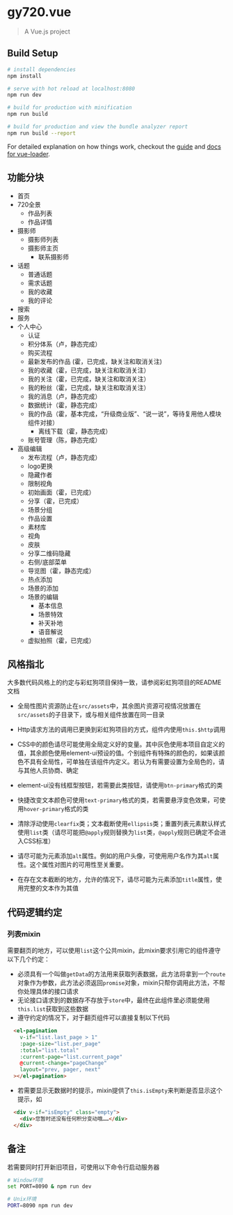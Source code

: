 # gy720.vue

> A Vue.js project

## Build Setup

``` bash
# install dependencies
npm install

# serve with hot reload at localhost:8080
npm run dev

# build for production with minification
npm run build

# build for production and view the bundle analyzer report
npm run build --report
```

For detailed explanation on how things work, checkout the [guide](http://vuejs-templates.github.io/webpack/) and [docs for vue-loader](http://vuejs.github.io/vue-loader).

## 功能分块

- 首页
- 720全景
  - 作品列表
  - 作品详情
- 摄影师
  - 摄影师列表
  - 摄影师主页
    - 联系摄影师
- 话题
  - 普通话题
  - 需求话题
  - 我的收藏
  - 我的评论
- 搜索
- 服务
- 个人中心
  - 认证
  - 积分体系（卢，静态完成）
  - 购买流程
  - 最新发布的作品 (霍，已完成，缺关注和取消关注)
  - 我的收藏（霍，已完成，缺关注和取消关注）
  - 我的关注（霍，已完成，缺关注和取消关注）
  - 我的粉丝（霍，已完成，缺关注和取消关注）
  - 我的消息（卢，静态完成）
  - 数据统计（霍，静态完成）
  - 我的作品（霍，基本完成，“升级商业版”、“说一说”，等待复用他人模块组件对接）
    - 离线下载（霍，静态完成）
  - 账号管理（陈，静态完成）
- 高级编辑
  - 发布流程（卢，静态完成）
  - logo更换
  - 隐藏作者
  - 限制视角
  - 初始画面（霍，已完成）
  - 分享（霍，已完成）
  - 场景分组
  - 作品设置
  - 素材库
  - 视角
  - 皮肤
  - 分享二维码隐藏
  - 右侧/底部菜单
  - 导览图（霍，静态完成）
  - 热点添加
  - 场景的添加
  - 场景的编辑
    - 基本信息
    - 场景特效
    - 补天补地
    - 语音解说
  - 虚拟拍照（霍，已完成）

## 风格指北

大多数代码风格上的约定与彩虹狗项目保持一致，请参阅彩虹狗项目的README文档

- 全局性图片资源防止在`src/assets`中，其余图片资源可视情况放置在`src/assets`的子目录下，或与相关组件放置在同一目录

- Http请求方法的调用已更换到彩虹狗项目的方式，组件内使用`this.$http`调用

- CSS中的颜色请尽可能使用全局定义好的变量。其中灰色使用本项目自定义的值，其余颜色使用element-ui预设的值。个别组件有特殊的颜色的，如果该颜色不具有全局性，可单独在该组件内定义。若认为有需要设置为全局色的，请与其他人员协商、确定

- element-ui没有线框型按钮，若需要此类按钮，请使用`btn-primary`格式的类

- 快捷改变文本颜色可使用`text-primary`格式的类，若需要悬浮变色效果，可使用`hover-primary`格式的类

- 清除浮动使用`clearfix`类；文本截断使用`ellipsis`类；重置列表元素默认样式使用`list`类（请尽可能把`@apply`规则替换为`list`类，`@apply`规则已确定不会进入CSS标准）

- 请尽可能为<img>元素添加`alt`属性。例如的用户头像，可使用用户名作为其`alt`属性。这个属性对图片的可用性至关重要。

- 在存在文本截断的地方，允许的情况下，请尽可能为元素添加`title`属性，使用完整的文本作为其值


## 代码逻辑约定

### 列表mixin
需要翻页的地方，可以使用`list`这个公共mixin，此mixin要求引用它的组件遵守以下几个约定：

- 必须具有一个叫做`getData`的方法用来获取列表数据，此方法将拿到一个`route`对象作为参数，此方法必须返回`promise`对象，mixin只帮你调用此方法，不帮你处理具体的接口请求
- 无论接口请求到的数据存不存放于`store`中，最终在此组件里必须能使用`this.list`获取到这些数据
- 遵守约定的情况下，对于翻页组件可以直接复制以下代码

```html
  <el-pagination
    v-if="list.last_page > 1"
    :page-size="list.per_page"
    :total="list.total"
    :current-page="list.current_page"
    @current-change="pageChange"
    layout="prev, pager, next"
  ></el-pagination>
```

- 若需要显示无数据时的提示，mixin提供了`this.isEmpty`来判断是否显示这个提示，如

```html
  <div v-if="isEmpty" class="empty">
    <div>您暂时还没有任何积分变动哦……</div>
  </div>
```

## 备注

若需要同时打开新旧项目，可使用以下命令行启动服务器

```bash
# Window环境
set PORT=8090 & npm run dev

# Unix环境
PORT=8090 npm run dev
```
